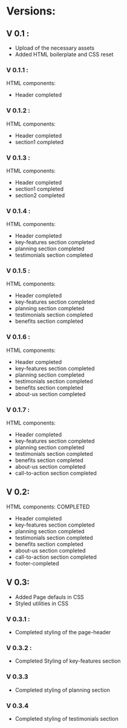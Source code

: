 # Versions: 

## V 0.1 : 

- Upload of the necessary assets  
- Added HTML boilerplate and CSS reset

### V 0.1.1 : 

HTML components:  
  
- Header completed

### V 0.1.2 : 

HTML components: 

- Header completed
- section1 completed

### V 0.1.3 : 

HTML components: 

- Header completed
- section1 completed
- section2 completed

### V 0.1.4 : 

HTML components: 

- Header completed
- key-features section completed
- planning section completed
- testimonials section completed

### V 0.1.5 : 

HTML components: 

- Header completed
- key-features section completed
- planning section completed
- testimonials section completed
- benefits section completed

### V 0.1.6 : 

HTML components: 

- Header completed
- key-features section completed
- planning section completed
- testimonials section completed
- benefits section completed
- about-us section completed

### V 0.1.7 : 

HTML components: 

- Header completed
- key-features section completed
- planning section completed
- testimonials section completed
- benefits section completed
- about-us section completed
- call-to-action section completed

## V 0.2: 

HTML components: COMPLETED 

- Header completed
- key-features section completed
- planning section completed
- testimonials section completed
- benefits section completed
- about-us section completed
- call-to-action section completed
- footer-completed

## V 0.3: 

- Added Page defauls in CSS 
- Styled utilities in CSS

### V 0.3.1 :

- Completed styling of the page-header

### V 0.3.2 : 

- Completed Styling of key-features section

### V 0.3.3

- Completed styling of planning section

### V 0.3.4

- Completed styling of testimonials section